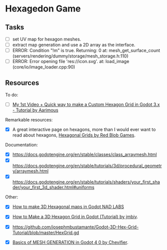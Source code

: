 
# Hexagedon Game

## Tasks

 - [ ] set UV map for hexagon meshes.
 - [ ] extract map generation and use a 2D array as the interface.
 - [ ] ERROR: Condition "!m" is true. Returning: 0 at: mesh_get_surface_count (servers/rendering/dummy/storage/mesh_storage.h:110)
 - [ ] ERROR: Error opening file 'res://icon.svg'. at: load_image (core/io/image_loader.cpp:90)

## Resources

To do:

 - [ ] [My 1st Video + Quick way to make a Custom Hexagon Grid in Godot 3.x - Tutorial by Aarimous](https://www.youtube.com/watch?v=hmDavGzy1Hw)

Remarkable resources:

 - [X] A great interactive page on hexagons, more than I would ever want to read about hexagons, [Hexagonal Grids by Red Blob Games](https://www.redblobgames.com/grids/hexagons/).

Documentation:

 - [X] https://docs.godotengine.org/en/stable/classes/class_arraymesh.html
 - [X] https://docs.godotengine.org/en/stable/tutorials/3d/procedural_geometry/arraymesh.html
 - [X] https://docs.godotengine.org/en/stable/tutorials/shaders/your_first_shader/your_first_3d_shader.html#uniforms

Other:

 - [X] [How to make 3D Hexagonal maps in Godot NAD LABS](https://www.youtube.com/watch?v=mTvaSnzGRyw)
 - [X] [How to Make a 3D Hexagon Grid in Godot (Tutorial) by jmbiv](https://www.youtube.com/watch?v=3Lt2TfP8WEw).
  - [X] https://github.com/josephmbustamante/Godot-3D-Hex-Grid-Tutorial/blob/master/HexGrid.gd
 - [X] [Basics of MESH GENERATION in Godot 4 0 by Chevifier](https://www.youtube.com/watch?v=8wy_dH9RLI4).

